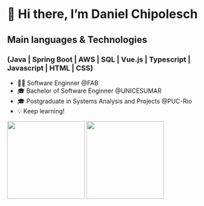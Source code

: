 # 👋 Hi there, I’m Daniel Chipolesch

## Main languages & Technologies
### (Java | Spring Boot | AWS | SQL | Vue.js | Typescript | Javascript | HTML | CSS)

- 👩‍💻 Software Enginner @FAB
- 🎓 Bachelor of Software Enginner @UNICESUMAR
- 🎓 Postgraduate in Systems Analysis and Projects @PUC-Rio
- 💡 Keep learning!

<div>
<a href="https://github.com/danielchipolesch"></a>
  <img height="180em" src="https://github-readme-stats.vercel.app/api/top-langs/?username=danielchipolesch&layout=compact&langs_count=10&theme=dracula"/>
  <img height="180em" src="https://github-readme-stats.vercel.app/api?username=danielchipolesch&show_icons=true&theme=dracula"/>
</div>
